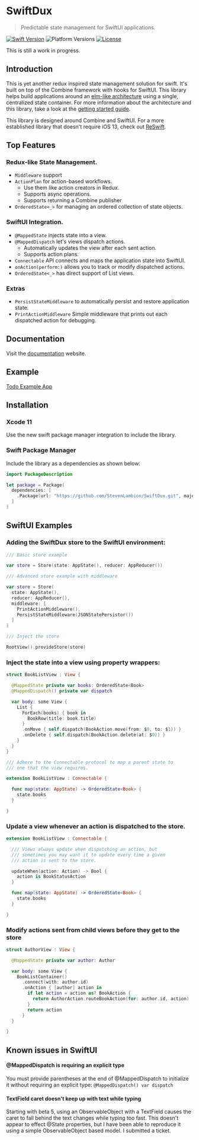 # SwiftDux

> Predictable state management for SwiftUI applications.

[![Swift Version][swift-image]][swift-url]
![Platform Versions][ios-image]
[![License][license-image]][license-url]

This is still a work in progress.

## Introduction

This is yet another redux inspired state management solution for swift. It's built on top of the Combine framework with hooks for SwiftUI. This library helps build applications around an [elm-like architecture](https://guide.elm-lang.org/architecture/) using a single, centralized state container. For more information about the architecture and this library, take a look at the [getting started guide](https://stevenlambion.github.io/SwiftDux/getting-started.html).

This library is designed around Combine and SwiftUI. For a more established library that doesn't require iOS 13, check out [ReSwift](https://github.com/ReSwift/ReSwift).

## Top Features

### Redux-like State Management.

- `Middleware` support
- `ActionPlan` for action-based workflows.
  - Use them like action creators in Redux.
  - Supports async operations.
  - Supports returning a Combine publisher
- `OrderedState<_>` for managing an ordered collection of state objects.

### SwiftUI Integration.

- `@MappedState` injects state into a view.
- `@MappedDispatch` let's views dispatch actions.
  - Automatically updates the view after each sent action.
  - Supports action plans.
- `Connectable` API connects and maps the application state into SwiftUI.
- `onAction(perform:)` allows you to track or modify dispatched actions.
- `OrderedState<_>` has direct support of List views.

### Extras

- `PersistStateMiddleware` to automatically persist and restore application state.
- `PrintActionMiddleware` Simple middleware that prints out each dispatched action for debugging.

## Documentation

Visit the [documentation](https://stevenlambion.github.io/SwiftDux/getting-started.html) website.

## Example

[Todo Example App](https://github.com/StevenLambion/SwiftUI-Todo-Example)

## Installation

### Xcode 11

Use the new swift package manager integration to include the library.

### Swift Package Manager

Include the library as a dependencies as shown below:

```swift
import PackageDescription

let package = Package(
  dependencies: [
    .Package(url: "https://github.com/StevenLambion/SwiftDux.git", majorVersion: 0, minor: 11)
  ]
)
```

## SwiftUI Examples

### Adding the SwiftDux store to the SwiftUI environment:

```swift
/// Basic store example

var store = Store(state: AppState(), reducer: AppReducer())

/// Advanced store example with middleware

var store = Store(
  state: AppState(),
  reducer: AppReducer(),
  middleware: [
    PrintActionMiddleware(),
    PersistStateMiddleware(JSONStatePersistor())
  ]
)

/// Inject the store

RootView().provideStore(store)
```

### Inject the state into a view using property wrappers:

```swift
struct BookListView : View {

  @MappedState private var books: OrderedState<Book>
  @MappedDispatch() private var dispatch

  var body: some View {
    List {
      ForEach(books) { book in
        BookRow(title: book.title)
      }
      .onMove { self.dispatch(BookAction.move(from: $0, to: $1)) }
      .onDelete { self.dispatch(BookAction.delete(at: $0)) }
    }
  }
}

/// Adhere to the Connectable protocol to map a parent state to
/// one that the view requires.

extension BookListView : Connectable {

  func map(state: AppState) -> OrderedState<Book> {
    state.books
  }

}
```

### Update a view whenever an action is dispatched to the store.

```swift
extension BookListView : Connectable {

  /// Views always update when dispatching an action, but
  /// sometimes you may want it to update every time a given
  /// action is sent to the store.

  updateWhen(action: Action) -> Bool {
    action is BookStatusAction
  }

  func map(state: AppState) -> OrderedState<Book> {
    state.books
  }

}
```

### Modify actions sent from child views before they get to the store

```swift
struct AuthorView : View {

  @MappedState private var author: Author

  var body: some View {
    BookListContainer()
      .connect(with: author.id)
      .onAction { [author] action in
        if let action = action as? BookAction {
          return AuthorAction.routeBookAction(for: author.id, action)
        }
        return action
      }
  }

}
```

## Known issues in SwiftUI

#### @MappedDispatch is requiring an explicit type

You must provide parentheses at the end of @MappedDispatch to initialize it without requiring an explicit type: `@MappedDispatch() var dispatch`

#### TextField caret doesn't keep up with text while typing

Starting with beta 5, using an ObservableObject with a TextField causes the caret to fall behind the text changes while typing too fast. This doesn't appear to effect @State properties, but I have been able to reproduce it using a simple ObservableObject based model. I submitted a ticket.

[swift-image]: https://img.shields.io/badge/swift-5.1-orange.svg
[ios-image]: https://img.shields.io/badge/platforms-iOS%2013%20%7C%20macOS%2010.15%20%7C%20tvOS%2013%20%7C%20watchOS%206-222.svg
[swift-url]: https://swift.org/
[license-image]: https://img.shields.io/badge/License-MIT-blue.svg
[license-url]: LICENSE
[travis-image]: https://img.shields.io/travis/dbader/node-datadog-metrics/master.svg
[travis-url]: https://travis-ci.org/dbader/node-datadog-metrics
[codebeat-image]: https://codebeat.co/badges/c19b47ea-2f9d-45df-8458-b2d952fe9dad
[codebeat-url]: https://codebeat.co/projects/github-com-vsouza-awesomeios-com
